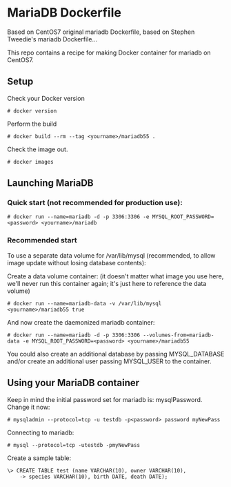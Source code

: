 MariaDB Dockerfile
==================

Based on CentOS7 original mariadb Dockerfile, based on Stephen Tweedie's mariadb Dockerfile...

This repo contains a recipe for making Docker container for mariadb on CentOS7.

Setup
-----

Check your Docker version

    # docker version

Perform the build

    # docker build --rm --tag <yourname>/mariadb55 .

Check the image out.

    # docker images

Launching MariaDB
-----------------

### Quick start (not recommended for production use): ###

    # docker run --name=mariadb -d -p 3306:3306 -e MYSQL_ROOT_PASSWORD=<password> <yourname>/mariadb

### Recommended start ###

To use a separate data volume for /var/lib/mysql (recommended, to allow image update without
losing database contents):

Create a data volume container: (it doesn't matter what image you use
here, we'll never run this container again; it's just here to
reference the data volume)

    # docker run --name=mariadb-data -v /var/lib/mysql <yourname>/mariadb55 true

And now create the daemonized mariadb container:

    # docker run --name=mariadb -d -p 3306:3306 --volumes-from=mariadb-data -e MYSQL_ROOT_PASSWORD=<password> <yourname>/mariadb55

You could also create an additional database by passing MYSQL_DATABASE and/or create an additional user passing MYSQL_USER to the container.

Using your MariaDB container
----------------------------

Keep in mind the initial password set for mariadb is: mysqlPassword.  Change it now:

    # mysqladmin --protocol=tcp -u testdb -p<password> password myNewPass

Connecting to mariadb:

    # mysql --protocol=tcp -utestdb -pmyNewPass

Create a sample table:

    \> CREATE TABLE test (name VARCHAR(10), owner VARCHAR(10),
        -> species VARCHAR(10), birth DATE, death DATE);